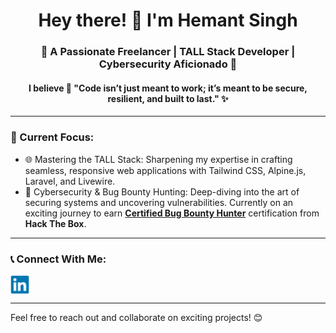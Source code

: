 <h1 align="center">Hey there! 👋 I'm Hemant Singh</h1>
<h3 align="center">🚀 A Passionate Freelancer | TALL Stack Developer | Cybersecurity Aficionado 🔐</h3>
<h4 align="center">I believe 🌟 "Code isn’t just meant to work; it’s meant to be secure, resilient, and built to last." ✨</h4>

---

### 🚀 Current Focus:
- 🌐 Mastering the TALL Stack: Sharpening my expertise in crafting seamless, responsive web applications with Tailwind CSS, Alpine.js, Laravel, and Livewire.
- 🔐 Cybersecurity & Bug Bounty Hunting: Deep-diving into the art of securing systems and uncovering vulnerabilities. Currently on an exciting journey to earn **[Certified Bug Bounty Hunter](https://academy.hackthebox.com/preview/certifications/htb-certified-bug-bounty-hunter)** certification from **Hack The Box**.
  
---

### 📞 Connect With Me:
<p align="left">
  <a href="https://linkedin.com/in/hemantsingh-0xant" target="_blank">
    <img align="center" src="https://raw.githubusercontent.com/devicons/devicon/master/icons/linkedin/linkedin-original.svg" alt="LinkedIn" height="30" />
  </a>
</p>

---

Feel free to reach out and collaborate on exciting projects! 😊
